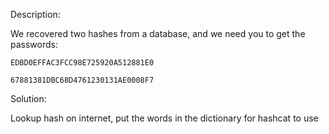 Description:

We recovered two hashes from a database, and we need you to get the passwords:

`EDBD0EFFAC3FCC98E725920A512881E0`

`67881381DBC68D4761230131AE0008F7`

Solution:

Lookup hash on internet, put the words in the dictionary for hashcat to use

